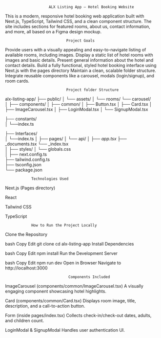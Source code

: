                         ALX Listing App — Hotel Booking Website
This is a modern, responsive hotel booking web application built with Next.js, TypeScript, Tailwind CSS, and a clean component structure. The site includes sections for featured rooms, about us, contact information, and more, all based on a Figma design mockup.
                                
                                Project Goals
Provide users with a visually appealing and easy-to-navigate listing of available rooms, including images.
Display a static list of hotel rooms with images and basic details.
Present general information about the hotel and contact details.
Build a fully functional, styled hotel booking interface using Next.js with the pages directory
Maintain a clean, scalable folder structure.
Integrate reusable components like a carousel, modals (login/signup), and room cards.

                                Project folder Structure

alx-listing-app/
├── public/
│   └── assets/
│       └── rooms/
        └── carousel/         
│
├── components/
│   ├── common/
│       ├── Button.tsx
│       ├── Card.tsx
│       ├── ImageCarousel.tsx
│       ├── LoginModal.tsx
│       └── SignupModal.tsx

├── constants/     
│             └──index.ts

├── Interfaces/     
│             └──index.ts
│
├── pages/
│   └── api/
│   ├── _app.tsx_
    ├── _documents.tsx
    └── _index.tsx             
│
├── styles/
│   └── globals.css            
│
├── next.config.ts             
├── tailwind.config.ts        
├── tsconfig.json             
└── package.json

                Technologies Used

Next.js (Pages directory)

React

Tailwind CSS

TypeScript

                How to Run the Project Locally

Clone the Repository

bash
Copy
Edit
git clone <your-repo-url>
cd alx-listing-app
Install Dependencies

bash
Copy
Edit
npm install
Run the Development Server

bash
Copy
Edit
npm run dev
Open in Browser
Navigate to http://localhost:3000

                                 Components Included
                                 
ImageCarousel (components/common/ImageCarousel.tsx)
A visually engaging component showcasing hotel highlights.

Card (components/common/Card.tsx)
Displays room image, title, description, and a call-to-action button.

Form (inside pages/index.tsx)
Collects check-in/check-out dates, adults, and children count.

LoginModal & SignupModal
Handles user authentication UI.